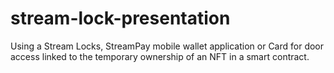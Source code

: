 # stream-lock-presentation
Using a Stream Locks, StreamPay mobile wallet application or Card for door access linked to the temporary ownership of an NFT in a smart contract.

